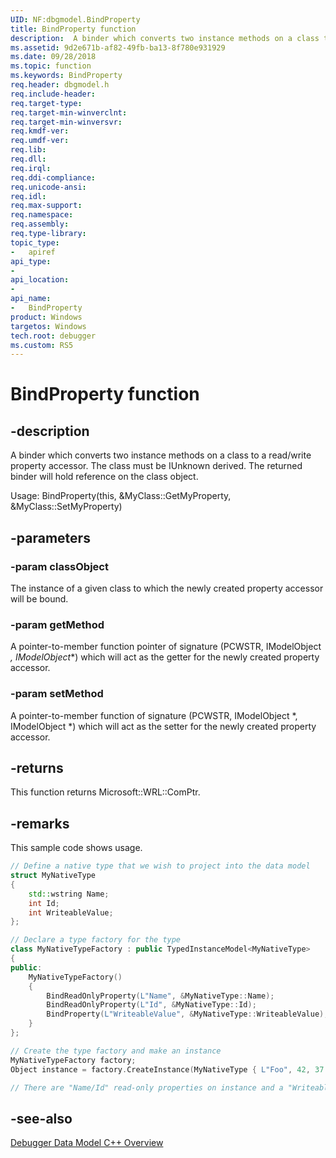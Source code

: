 ```yaml
---
UID: NF:dbgmodel.BindProperty
title: BindProperty function
description:  A binder which converts two instance methods on a class to a read/write property accessor. 
ms.assetid: 9d2e671b-af82-49fb-ba13-8f780e931929
ms.date: 09/28/2018
ms.topic: function
ms.keywords: BindProperty
req.header: dbgmodel.h
req.include-header:
req.target-type:
req.target-min-winverclnt:
req.target-min-winversvr:
req.kmdf-ver:
req.umdf-ver:
req.lib:
req.dll:
req.irql: 
req.ddi-compliance:
req.unicode-ansi:
req.idl:
req.max-support:
req.namespace:
req.assembly:
req.type-library: 
topic_type: 
-	apiref
api_type: 
-	
api_location: 
-	
api_name: 
-	BindProperty
product: Windows
targetos: Windows
tech.root: debugger
ms.custom: RS5
---
```


# BindProperty function


## -description

 A binder which converts two instance methods on a class to a read/write property accessor.  The class must be IUnknown derived.
 The returned binder will hold reference on the class object.

 Usage: BindProperty(this, &MyClass::GetMyProperty, &MyClass::SetMyProperty)

## -parameters

### -param classObject
The instance of a given class to which the newly created property accessor will be bound.

### -param getMethod
A pointer-to-member function pointer of signature (PCWSTR, IModelObject *, IModelObject**) which will act as the getter for the newly created property accessor.

### -param setMethod
A pointer-to-member function of signature (PCWSTR, IModelObject *, IModelObject *) which will act as the setter for the newly created property accessor.


## -returns
This function returns Microsoft::WRL::ComPtr<IModelPropertyAccessor>.

## -remarks

This sample code shows usage.

```cpp
// Define a native type that we wish to project into the data model
struct MyNativeType
{
    std::wstring Name;
    int Id;
    int WriteableValue;
};

// Declare a type factory for the type
class MyNativeTypeFactory : public TypedInstanceModel<MyNativeType>
{
public:
    MyNativeTypeFactory()
    {
        BindReadOnlyProperty(L"Name", &MyNativeType::Name);
        BindReadOnlyProperty(L"Id", &MyNativeType::Id);
        BindProperty(L"WriteableValue", &MyNativeType::WriteableValue);
    }
};

// Create the type factory and make an instance
MyNativeTypeFactory factory;
Object instance = factory.CreateInstance(MyNativeType { L"Foo", 42, 37 });

// There are "Name/Id" read-only properties on instance and a "WriteableValue" property.
```


## -see-also

[Debugger Data Model C++ Overview](https://docs.microsoft.com/windows-hardware/drivers/debugger/data-model-cpp-overview)
